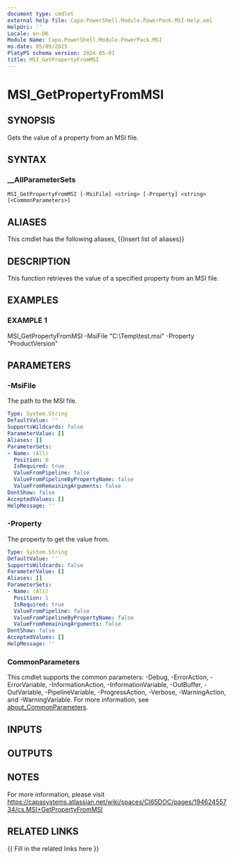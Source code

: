 ```yaml
---
document type: cmdlet
external help file: Capa.PowerShell.Module.PowerPack.MSI-Help.xml
HelpUri: ''
Locale: en-DK
Module Name: Capa.PowerShell.Module.PowerPack.MSI
ms.date: 05/09/2025
PlatyPS schema version: 2024-05-01
title: MSI_GetPropertyFromMSI
---
```


# MSI_GetPropertyFromMSI

## SYNOPSIS

Gets the value of a property from an MSI file.

## SYNTAX

### __AllParameterSets

```
MSI_GetPropertyFromMSI [-MsiFile] <string> [-Property] <string> [<CommonParameters>]
```

## ALIASES

This cmdlet has the following aliases,
  {{Insert list of aliases}}

## DESCRIPTION

This function retrieves the value of a specified property from an MSI file.

## EXAMPLES

### EXAMPLE 1

MSI_GetPropertyFromMSI -MsiFile "C:\Temp\test.msi" -Property "ProductVersion"

## PARAMETERS

### -MsiFile

The path to the MSI file.

```yaml
Type: System.String
DefaultValue: ''
SupportsWildcards: false
ParameterValue: []
Aliases: []
ParameterSets:
- Name: (All)
  Position: 0
  IsRequired: true
  ValueFromPipeline: false
  ValueFromPipelineByPropertyName: false
  ValueFromRemainingArguments: false
DontShow: false
AcceptedValues: []
HelpMessage: ''
```

### -Property

The property to get the value from.

```yaml
Type: System.String
DefaultValue: ''
SupportsWildcards: false
ParameterValue: []
Aliases: []
ParameterSets:
- Name: (All)
  Position: 1
  IsRequired: true
  ValueFromPipeline: false
  ValueFromPipelineByPropertyName: false
  ValueFromRemainingArguments: false
DontShow: false
AcceptedValues: []
HelpMessage: ''
```

### CommonParameters

This cmdlet supports the common parameters: -Debug, -ErrorAction, -ErrorVariable,
-InformationAction, -InformationVariable, -OutBuffer, -OutVariable, -PipelineVariable,
-ProgressAction, -Verbose, -WarningAction, and -WarningVariable. For more information, see
[about_CommonParameters](https://go.microsoft.com/fwlink/?LinkID=113216).

## INPUTS

## OUTPUTS

## NOTES

For more information, please visit https://capasystems.atlassian.net/wiki/spaces/CI65DOC/pages/19462455734/cs.MSI+GetPropertyFromMSI


## RELATED LINKS

{{ Fill in the related links here }}

